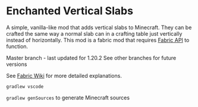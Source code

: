 # Enchanted Vertical Slabs
A simple, vanilla-like mod that adds vertical slabs to Minecraft. They can be crafted the same way a normal slab can in a crafting table just vertically instead of horizontally. This mod is a fabric mod that requires [Fabric API](https://www.curseforge.com/minecraft/mc-mods/fabric-api) to function.

Master branch - last updated for 1.20.2
See other branches for future versions

See [Fabric Wiki](https://fabricmc.net/wiki/tutorial:setup) for more detailed explanations.

`gradlew vscode`

`gradlew genSources` to generate Minecraft sources
